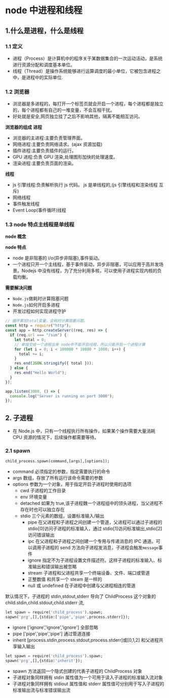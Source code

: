 # node 中进程和线程

## 1.什么是进程，什么是线程

### 1.1 **定义**

- 进程（Process）是计算机中的程序关于某数据集合的一次运动活动，是系统进行资源分配和调度基本单位。
- 线程（Thread）是操作系统能够进行运算调度的最小单位，它被包含进程之中，是进程中的实际单位.

### 1.2 **浏览器**

- 浏览器是多进程的，每打开一个标签页就会开启一个进程，每个进程都是独立的，每个进程都有自己的一堆变量，不会互相干扰。
- 好处就是安全,网页独立挂了之后不影响其他，隔离不能相互访问。

**浏览器的组成**
**进程**

- 浏览器的主进程:主要负责管理界面。
- 网络进程:主要负责网络请求。(ajax 资源加载)
- 插件进程:主要负责插件的运行。
- GPU 进程:负责 GPU 渲染,处理图形加快的处理速度。
- 渲染进程:主要负责页面的渲染。

**线程**

- js 引擎线程:负责解析执行 js 代码。 js 是单线程的,(js 引擎线程和渲染线程 互斥)
- 网络线程
- 事件触发线程
- Event Loop(事件循环)线程

### 1.3 **node 特点主线程是单线程**

**node 概念**

**node 特点**

- node 是非阻塞的 i/o(异步非阻塞),事件驱动。
- 一个进程只开一个主线程，基于事件驱动，异步非阻塞，可以应用于高并发场景。Nodejs 中没有线程，为了充分利用多核，可以使用子进程实现内核的负载均衡。

**需要解决问题**

- `Node.js`做耗时计算阻塞问题
- `Node.js`如何开启多进程
- 开发过程如何实现进程守护

```js
// 循环累加total变量，会耗时计算阻塞问题。
const http = require("http");
const app = http.createServer((req, res) => {
  if (req.url === "/sum") {
    let total = 0;
    // 单独交给一个进程出来 node中不能开启线程，所以只能开启一个进程计算
    for (let i = 0; i < 100000 * 10000 * 1000; i++) {
      total += i;
    }
    res.end(JSON.stringify({ total }));
  } else {
    res.end("Hello World");
  }
});

app.listen(3000, () => {
  console.log("Server is running on port 3000");
});
```

## 2. 子进程

- 在 Node.js 中，只有一个线程执行所有操作，如果某个操作需要大量消耗 CPU 资源的情况下，后续操作都需要等待。

### 2.1 spawn

```sql
child_process.spawn(command,[args],[options]);
```

- command 必须指定的参数，指定需要执行的命令
- args 数组，存放了所有运行该命令需要的参数
- options 参数为一个对象，用于指定开启子进程时使用的选项
  - cwd 子进程的工作目录
  - env 环境变量
  - detached 如果为 true,该子进程魏一个进程组中的领头进程，当父进程不存在时也可以独立存在
  - stdio 三个元素的数组，设置标准输入/输出
    - pipe 在父进程和子进程之间创建一个管道，父进程可以通过子进程的 stdio[0]访问子进程的标准输入，通过 stdio[1]访问标准输出,stdio[2]访问错误输出
    - ipc 在父进程和子进程之间创建一个专用与传递消息的 IPC 通道。可以调用子进程的 send 方法向子进程发消息，子进程会触发`message`事件
    - ignore 指定不为子进程设置文件描述符。这样子进程的标准输入、标准输出和错误输出被忽略
    - stream 子进程和父进程共享一个终端设备、文件、端口或管道
    - 正整数值 和共享一个 steam 是一样的
    - null 或 undefined 在子进程中创建与父进程相连的管道

默认情况下，子进程的 stdin,stdout,stderr 导向了 ChildProcess 这个对象的 child.stdin,child.stdout,child.stderr 流,

```sql
let spawn = require('child_process').spawn;
sapwn('prg',[],{stdio:['pipe','pipe',process.stderr]});
```

- ignore ['ignore','ignore','ignore'] 全部忽略
- pipe ['pipe','pipe','pipe'] 通过管道连接
- inherit [process.stdin,process.stdout,process.stderr]或[0,1,2] 和父进程共享输入输出

```sql
let spawn = require('child_process').spawn;
spawn('prg',[],{stdio:'inherit'});
```

- spawn 方法返回一个隐式创建的代表子进程的 ChildProcess 对象
- 子进程对象同样拥有 stdin 属性值为一个可用于读入子进程的标准输入流对象
- 子进程对象同样拥有 stdiout 属性值和 stderr 属性值可分别用于写入子进程的标准输出流与标准错误输出流
